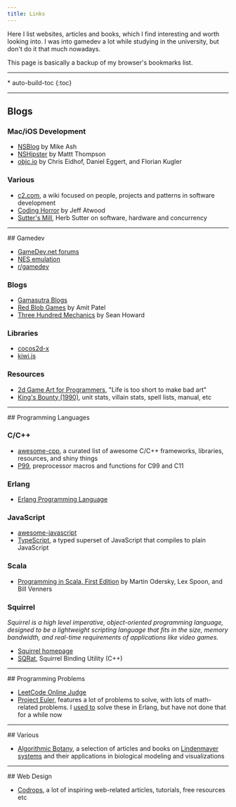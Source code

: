 ```yaml
---
title: Links
---
```

Here I list websites, articles and books, which I find interesting and worth looking into. I was into
gamedev a lot while studying in the university, but don't do it that much nowadays.

This page is basically a backup of my browser's bookmarks list.

<hr/>
* auto-build-toc
{:toc}
<hr/>

## Blogs

### Mac/iOS Development
- [NSBlog](https://mikeash.com/pyblog/) by Mike Ash
- [NSHipster](http://nshipster.com/) by Mattt Thompson
- [objc.io](http://www.objc.io/) by Chris Eidhof, Daniel Eggert, and Florian Kugler

### Various
- [c2.com](http://c2.com/cgi/wiki), a wiki focused on people, projects and patterns in software
    development
- [Coding Horror](http://blog.codinghorror.com/) by Jeff Atwood
- [Sutter's Mill](http://herbsutter.com), Herb Sutter on software, hardware and concurrency

<hr/>
## Gamedev

- [GameDev.net forums](http://www.gamedev.net/index)
- [NES emulation](http://wiki.nesdev.com/w/index.php/Nesdev_Wiki)
- [r/gamedev](http://reddit.com/r/gamedev)

### Blogs
- [Gamasutra Blogs](http://www.gamasutra.com/blogs/)
- [Red Blob Games](http://www.redblobgames.com/) by Amit Patel
- [Three Hundred Mechanics](http://www.squidi.net/three/) by Sean Howard

### Libraries
- [cocos2d-x](http://www.cocos2d-x.org/)
- [kiwi.js](http://www.kiwijs.org/)

### Resources
- [2d Game Art for Programmers](http://2dgameartforprogrammers.blogspot.com), "Life is too short
    to make bad art"
- [King's Bounty (1990)](http://shrines.rpgclassics.com/genesis/kingbounty/index.shtml), unit
    stats, villain stats, spell lists, manual, etc

<hr/>
## Programming Languages

### C/C++
- [awesome-cpp](http://fffaraz.github.io/awesome-cpp/), a curated list of awesome C/C++
    frameworks, libraries, resources, and shiny things
- [P99](http://p99.gforge.inria.fr/p99-html/index.html), preprocessor macros and functions
    for C99 and C11

### Erlang
- [Erlang Programming Language](http://www.erlang.org/)

### JavaScript

- [awesome-javascript](https://github.com/sorrycc/awesome-javascript)
- [TypeScript](http://www.typescriptlang.org/), a typed superset of JavaScript that
    compiles to plain JavaScript

### Scala
- [Programming in Scala, First Edition](http://www.artima.com/pins1ed/) by Martin Odersky, Lex
    Spoon, and Bill Venners

### Squirrel
*Squirrel is a high level imperative, object-oriented programming language, designed to be a
lightweight scripting language that fits in the size, memory bandwidth, and real-time
requirements of applications like video games.*

- [Squirrel homepage](http://squirrel-lang.org/)
- [SQRat](http://scrat.sourceforge.net/), Squirrel Binding Utility (C++)

<hr/>
## Programming Problems

- [LeetCode Online Judge](https://leetcode.com/)
- [Project Euler](https://projecteuler.net/), features a lot of problems to solve, with lots of
    math-related problems. I [used to](https://github.com/wanderwaltz/erlang-project-euler) solve
    these in Erlang, but have not done that for a while now

<hr/>
## Various

- [Algorithmic Botany](http://algorithmicbotany.org/), a selection of articles and books on
    [Lindenmayer systems](http://en.wikipedia.org/wiki/L-system) and their applications in biological
    modeling and visualizations

<hr/>
## Web Design

- [Codrops](http://tympanus.net/codrops), a lot of inspiring web-related articles, tutorials, free
    resources etc